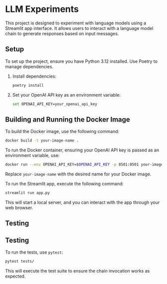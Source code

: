 # LLM Experiments

This project is designed to experiment with language models using a Streamlit app interface. It allows users to interact with a language model chain to generate responses based on input messages.

## Setup

To set up the project, ensure you have Python 3.12 installed. Use Poetry to manage dependencies.

1. Install dependencies:
   ```bash
   poetry install
   ```

2. Set your OpenAI API key as an environment variable:
   ```bash
   set OPENAI_API_KEY=your_openai_api_key
   ```

## Building and Running the Docker Image

To build the Docker image, use the following command:
```bash
docker build -t your-image-name .
```

To run the Docker container, ensuring your OpenAI API key is passed as an environment variable, use:
```bash
docker run --env OPENAI_API_KEY=$OPENAI_API_KEY -p 8501:8501 your-image-name
```

Replace `your-image-name` with the desired name for your Docker image.

To run the Streamlit app, execute the following command:
```bash
streamlit run app.py
```

This will start a local server, and you can interact with the app through your web browser.

## Testing

## Testing

To run the tests, use `pytest`:
```bash
pytest tests/
```

This will execute the test suite to ensure the chain invocation works as expected.
